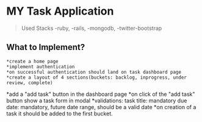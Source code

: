 # MY Task Application

> Used Stacks
	-ruby,
	-rails, 
	-mongodb, 
	-twitter-bootstrap

## What to Implement?

	*create a home page
	*implement authentication
	*on successful authentication should land on task dashboard page
	*create a layout of 4 sections(buckets: backlog, inprogress, under review, complete)
  *add a "add task" button in the dashboard page
	*on click of the "add task" button show a task form in modal
	*validations: task title: mandatory due date: mandatory, future date range, should be a valid date
  *on creation of a task it should be added to the first bucket. 